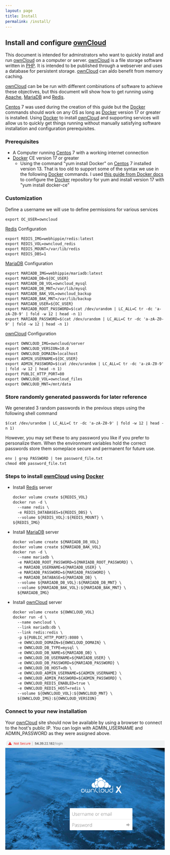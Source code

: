 ```yaml
---
layout: page
title: Install
permalink: /install/
---
```


## Install and configure [ownCloud]

This document is intended for adminstrators who want to quickly install
and run [ownCloud] on a computer or server. [ownCloud] is a file storage
software written in [PHP]. It is intended to be published through a webserver 
and uses a database for persistent storage. [ownCloud] can aldo benefit from 
memory caching. 

[ownCloud] can be be run with different combinations of software to achieve these
objectives, but this document will show how to get running using [Apache], 
[MariaDB] and [Redis].

[Centos] 7 was used during the creation of this guide but the [Docker] commands 
should work on any OS as long as [Docker] version 17 or greater is installed. 
Using [Docker] to install [ownCloud] and supporting services will allow us to 
quickly get things running without manually satisfying software installation 
and configuration prerequisites.


### Prerequisites

* A Computer running [Centos] 7 with a working internet connection
* [Docker] CE version 17 or greater
  * Using the command "yum install Docker" on [Centos] 7 installed version 13. That is
    too old to support some of the syntax we use in the following [Docker] commands. I used 
    [this guide from Docker docs](https://docs.docker.com/install/linux/docker-ce/centos/#set-up-the-repository)
    to configure the [Docker] repository for yum and install version 17 with "yum install docker-ce"

### Customization
Define a username we will use to define permissions for various services
```
export OC_USER=owncloud
```

[Redis] Configuration
```
export REDIS_IMG=webhippie/redis:latest
export REDIS_VOL=owncloud_redis
export REDIS_MOUNT=/var/lib/redis
export REDIS_DBS=1
```

[MariaDB] Configuration
```
export MARIADB_IMG=webhippie/mariadb:latest
export MARIADB_DB=${OC_USER}
export MARIADB_DB_VOL=owncloud_mysql
export MARIADB_DB_MNT=/var/lib/mysql
export MARIADB_BAK_VOL=owncloud_backup
export MARIADB_BAK_MNT=/var/lib/backup
export MARIADB_USER=${OC_USER}
export MARIADB_ROOT_PASSWORD=$(cat /dev/urandom | LC_ALL=C tr -dc 'a-zA-Z0-9' | fold -w 12 | head -n 1)
export MARIADB_PASSWORD=$(cat /dev/urandom | LC_ALL=C tr -dc 'a-zA-Z0-9' | fold -w 12 | head -n 1)
```

[ownCloud] Configuration
```
export OWNCLOUD_IMG=owncloud/server
export OWNCLOUD_VERSION=10.0
export OWNCLOUD_DOMAIN=localhost
export ADMIN_USERNAME=${OC_USER}
export ADMIN_PASSWORD=$(cat /dev/urandom | LC_ALL=C tr -dc 'a-zA-Z0-9' | fold -w 12 | head -n 1)
export PUBLIC_HTTP_PORT=80
export OWNCLOUD_VOL=owncloud_files
export OWNCLOUD_MNT=/mnt/data
```

### Store randomly generated passwords for later reference
We generated 3 random passwords in the previous steps using the following shell command
```
$(cat /dev/urandom | LC_ALL=C tr -dc 'a-zA-Z0-9' | fold -w 12 | head -n 1)
```
However, you may set these to any password you like if you prefer to personalize them. When
the environment variables hold the correct passwords store them someplace secure and permanent for
future use.

```
env | grep PASSWORD | tee password_file.txt
chmod 400 password_file.txt
```

### Steps to install [ownCloud] using [Docker]

* Install [Redis] server
  ```
  docker volume create ${REDIS_VOL}
  docker run -d \
    --name redis \
    -e REDIS_DATABASES=${REDIS_DBS} \
    --volume ${REDIS_VOL}:${REDIS_MOUNT} \
  ${REDIS_IMG}
  ```
* Install [MariaDB] server
  ```
  docker volume create ${MARIADB_DB_VOL}
  docker volume create ${MARIADB_BAK_VOL}
  docker run -d \
    --name mariadb \
    -e MARIADB_ROOT_PASSWORD=${MARIADB_ROOT_PASSWORD} \
    -e MARIADB_USERNAME=${MARIADB_USER} \
    -e MARIADB_PASSWORD=${MARIADB_PASSWORD} \
    -e MARIADB_DATABASE=${MARIADB_DB} \
    --volume ${MARIADB_DB_VOL}:${MARIADB_DB_MNT} \
    --volume ${MARIADB_BAK_VOL}:${MARIADB_BAK_MNT} \
    ${MARIADB_IMG}
  ```
* Install [ownCloud] server
  ```
  docker volume create ${OWNCLOUD_VOL}
  docker run -d \
    --name owncloud \
    --link mariadb:db \
    --link redis:redis \
    -p ${PUBLIC_HTTP_PORT}:8080 \
    -e OWNCLOUD_DOMAIN=${OWNCLOUD_DOMAIN} \
    -e OWNCLOUD_DB_TYPE=mysql \
    -e OWNCLOUD_DB_NAME=${MARIADB_DB} \
    -e OWNCLOUD_DB_USERNAME=${MARIADB_USER} \
    -e OWNCLOUD_DB_PASSWORD=${MARIADB_PASSWORD} \
    -e OWNCLOUD_DB_HOST=db \
    -e OWNCLOUD_ADMIN_USERNAME=${ADMIN_USERNAME} \
    -e OWNCLOUD_ADMIN_PASSWORD=${ADMIN_PASSWORD} \
    -e OWNCLOUD_REDIS_ENABLED=true \
    -e OWNCLOUD_REDIS_HOST=redis \
    --volume ${OWNCLOUD_VOL}:${OWNCLOUD_MNT} \
    ${OWNCLOUD_IMG}:${OWNCLOUD_VERSION}
  ```

### Connect to your new installation

Your [ownCloud] site should now be available by using a browser to connect to the
host's public IP. You can login with ADMIN_USERNAME and ADMIN_PASSWORD
as they were assigned above.

![Login page](/images/login.png)

[ownCloud]: https://owncloud.org/
[Centos]: https://www.centos.org/
[Docker]: https://www.Docker.com/
[PHP]: https://www.php.net/
[Redis]: https://redislabs.com/
[MariaDB]: https://mariadb.com/
[Apache]: https://httpd.apache.org/

